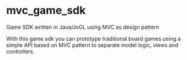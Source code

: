 mvc_game_sdk
============

Game SDK written in Java/JoGL using MVC as design pattern

With this game sdk you can prototype traditional board games using a simple API based on MVC pattern to separate model logic, views and controllers.
